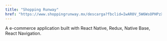 ```yaml
---
title: "Shopping Runway"
href: "https://www.shoppingrunway.mx/descarga?fbclid=IwAR0V_5W6WsOPHPzXtjCAljC3QZFOnH0Ye09Nj8hRNKwIyQ-UmSK02o6c0UE"
---
```


A e-commerce application built with React Native, Redux, Native Base, React Navigation.

